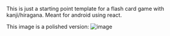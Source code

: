 This is just a starting point template for a flash card game with kanji/hiragana. Meant for android using react.

This image is a polished version: 
![image](https://github.com/user-attachments/assets/615339dc-da16-4493-be25-b209750f0e25)
